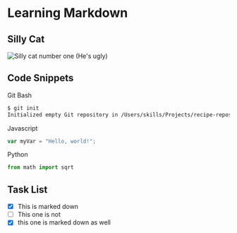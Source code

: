 # Learning Markdown

## Silly Cat
![Silly cat number one (He's ugly)](https://i.pinimg.com/236x/8f/ff/76/8fff76fa368a084c720dcb8cdcc2af3c.jpg)

## Code Snippets

Git Bash
``` bash
$ git init
Initialized empty Git repository in /Users/skills/Projects/recipe-repository/.git/
```

Javascript
``` javascript
var myVar = "Hello, world!";
```

Python
``` python
from math import sqrt
```

## Task List

- [x] This is marked down
- [ ] This one is not
- [x] this one is marked down as well
